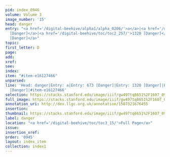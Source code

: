 ```yaml
---
pid: index_0946
volume: Volume 3
image_number: '15'
head: danger
entry: "<a href='/digital-beehive/alpha1/alpha_0206/'>a</a>|<a href='/digital-beehive/toc/toc2_150/'>673
  [Danger]</a>|<a href='/digital-beehive/toc/toc2_257/'>1320 [Danger]</a>|<a href='/digital-beehive/toc/toc2_360/'>1964
  [Danger]</a>"
topic: 
first_letter: D
page: 
add: 
xref: 
see: 
index: 
item: "#item-e16127466"
unparsed: 
line: 'Head: danger|Entry: a|Entry: 673 [Danger]|Entry: 1320 [Danger]|Entry: 1964
  [Danger]|#item-e16127466'
selection: https://stacks.stanford.edu/image/iiif/gw497tq8651%2F1607_0958/1536,1338,820,122/full/0/default.jpg
full_image: https://stacks.stanford.edu/image/iiif/gw497tq8651%2F1607_0958/full/full/0/default.jpg
annotation_uri: http://dev.llgc.org.uk/annotation/1507321676455
insertion: 
thumbnail: https://stacks.stanford.edu/image/iiif/gw497tq8651%2F1607_0958/1536,1338,820,122/150,/0/default.jpg
label: danger
location: "<a href='/digital-beehive/toc/toc3_15/'>Full Page</a>"
issue: 
insertion_xref: 
order: '0945'
layout: index_item
collection: index1
---
```

